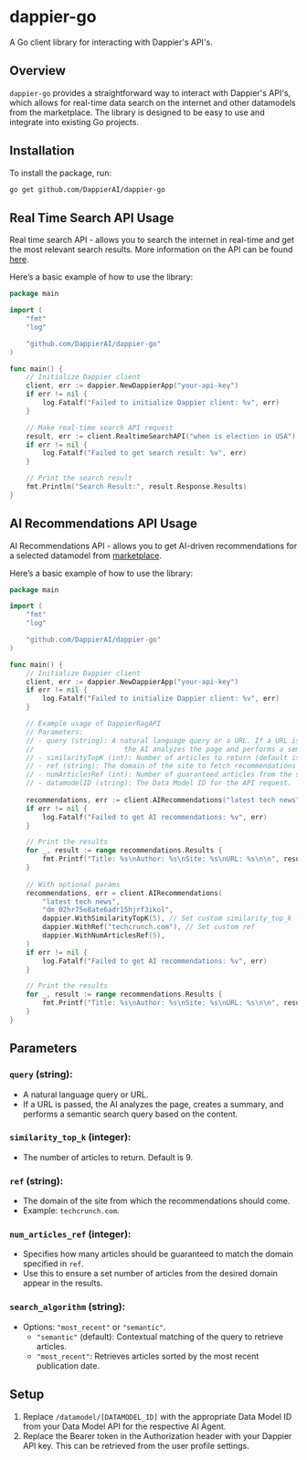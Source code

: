 # dappier-go

A Go client library for interacting with Dappier's API's.

## Overview

`dappier-go` provides a straightforward way to interact with Dappier's API's, which allows for real-time data search on the internet and other datamodels from the marketplace. The library is designed to be easy to use and integrate into existing Go projects.

## Installation

To install the package, run:

```bash
go get github.com/DappierAI/dappier-go

```

## Real Time Search API Usage

Real time search API - allows you to search the internet in real-time and get the most relevant search results.
More information on the API can be found [here](https://docs.dappier.com).

Here’s a basic example of how to use the library:

```go
package main

import (
	"fmt"
	"log"

	"github.com/DappierAI/dappier-go"
)

func main() {
	// Initialize Dappier client
	client, err := dappier.NewDappierApp("your-api-key")
	if err != nil {
		log.Fatalf("Failed to initialize Dappier client: %v", err)
	}

	// Make real-time search API request
	result, err := client.RealtimeSearchAPI("when is election in USA")
	if err != nil {
		log.Fatalf("Failed to get search result: %v", err)
	}

	// Print the search result
	fmt.Println("Search Result:", result.Response.Results)
}
```

## AI Recommendations API Usage

AI Recommendations API - allows you to get AI-driven recommendations for a selected datamodel from [marketplace](https://marketplace.dappier.com).

Here’s a basic example of how to use the library:

```go
package main

import (
	"fmt"
	"log"

	"github.com/DappierAI/dappier-go"
)

func main() {
	// Initialize Dappier client
	client, err := dappier.NewDappierApp("your-api-key")
	if err != nil {
		log.Fatalf("Failed to initialize Dappier client: %v", err)
	}

	// Example usage of DappierRagAPI
	// Parameters:
	// - query (string): A natural language query or a URL. If a URL is passed, 
	//                      the AI analyzes the page and performs a semantic search query.
	// - similarityTopK (int): Number of articles to return (default is 9).
	// - ref (string): The domain of the site to fetch recommendations from (e.g., techcrunch.com). optional
	// - numArticlesRef (int): Number of guaranteed articles from the specified domain (if ref is provided). optional
	// - datamodelID (string): The Data Model ID for the API request.
	
	recommendations, err := client.AIRecommendations("latest tech news", "dm_02hr75e8ate6adr15hjrf3ikol")
	if err != nil {
		log.Fatalf("Failed to get AI recommendations: %v", err)
	}

	// Print the results
	for _, result := range recommendations.Results {
		fmt.Printf("Title: %s\nAuthor: %s\nSite: %s\nURL: %s\n\n", result.Title, result.Author, result.Site, result.URL)
	}
	
	// With optional params
	recommendations, err = client.AIRecommendations(
		"latest tech news",
		"dm_02hr75e8ate6adr15hjrf3ikol",
		dappier.WithSimilarityTopK(5), // Set custom similarity_top_k
		dappier.WithRef("techcrunch.com"), // Set custom ref
		dappier.WithNumArticlesRef(5),
	)
	if err != nil {
		log.Fatalf("Failed to get AI recommendations: %v", err)
	}

	// Print the results
	for _, result := range recommendations.Results {
		fmt.Printf("Title: %s\nAuthor: %s\nSite: %s\nURL: %s\n\n", result.Title, result.Author, result.Site, result.URL)
	}
}

```

## Parameters

### `query` (string):
- A natural language query or URL.
- If a URL is passed, the AI analyzes the page, creates a summary, and performs a semantic search query based on the content.

### `similarity_top_k` (integer):
- The number of articles to return. Default is 9.

### `ref` (string):
- The domain of the site from which the recommendations should come.
- Example: `techcrunch.com`.

### `num_articles_ref` (integer):
- Specifies how many articles should be guaranteed to match the domain specified in `ref`.
- Use this to ensure a set number of articles from the desired domain appear in the results.

### `search_algorithm` (string):
- Options: `"most_recent"` or `"semantic"`.
    - `"semantic"` (default): Contextual matching of the query to retrieve articles.
    - `"most_recent"`: Retrieves articles sorted by the most recent publication date.

## Setup

1. Replace `/datamodel/[DATAMODEL_ID]` with the appropriate Data Model ID from your Data Model API for the respective AI Agent.
2. Replace the Bearer token in the Authorization header with your Dappier API key. This can be retrieved from the user profile settings.

